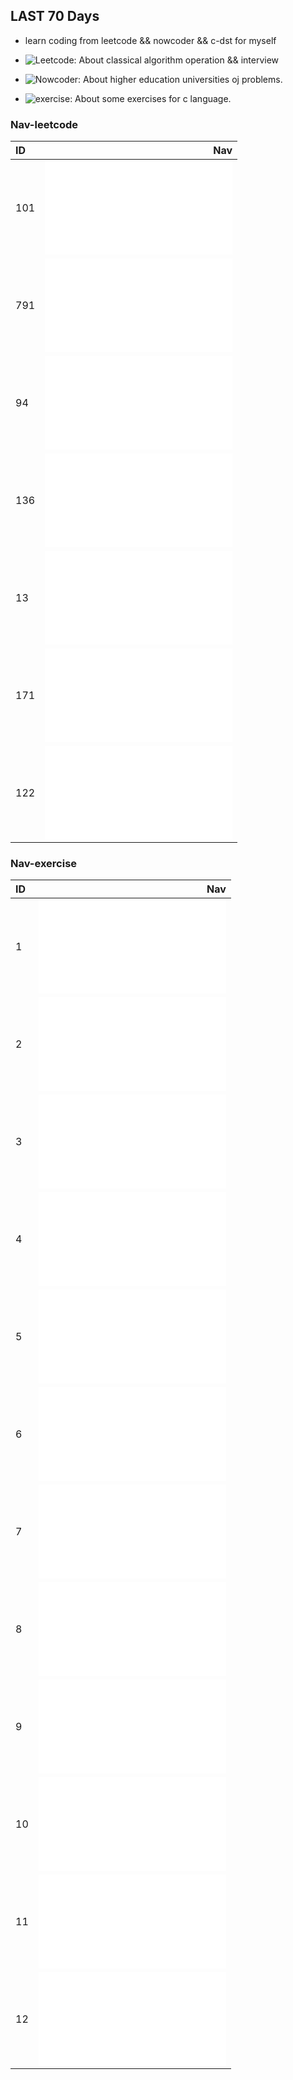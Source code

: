 ## LAST 70 Days
* learn coding from leetcode && nowcoder && c-dst for myself

* ![Leetcode](leetcode/): About classical algorithm operation && interview

* ![Nowcoder](nowcoder/): About higher education universities oj problems.

* ![exercise](master-ds/exercise/): About some exercises for c language.


### Nav-leetcode
| ID   |                                Nav                                           |
| :----| ----------------------------------------------------------------------------:|
| 101  | ![BFS](leetcode/easy/101/isSymmetric.md)                                     |
| 791  | ![StringOrder](leetcode/medium/791/customSortString.md)                      |
| 94   | ![TreeOrder](leetcode/medium/94/inorderTraversal.md)                         |
| 136  | ![Xor](leetcode/easy/136/singleNumber.md)                                    |
| 13   | ![EasyHash](leetcode/easy/13/romanToInt.md)                                  |
| 171  | ![EasyDp](leetcode/easy/171/titleToNumber.md)                                |
| 122  | ![qSortMind](leetcode/easy/122/maxProfit.md)                                 |


### Nav-exercise
| ID   |                                Nav                                           |
| :----| ----------------------------------------------------------------------------:|
| 1    | ![descendingTowList](master-ds/exercise/list/1/descendingTowList.md)         |
| 2    | ![circleList](master-ds/exercise/list/2/mergeTwoCircleLinkList.md)           |
| 3    | ![sortList](master-ds/exercise/list/3/sortLinkList.md)                       |
| 4    | ![splitList](master-ds/exercise/list/4/splitParityList.md)                   |
| 5    | ![divideAndConquer](master-ds/exercise/list/5/putOddForward.md)              |
| 6    | ![deleteMinNode](master-ds/exercise/list/6/deleteMinNode.md)                 |
| 7    | ![symmetryList](master-ds/exercise/list/7/isSymmetrical.md)                  |
| 8    | ![sqstack-easy](master-ds/exercise/list/8/matchBracket.md)                   |
| 9    | ![dfs](master-ds/exercise/dfs/1/checkPath.md)                                |
| 10   | ![subString](master-ds/exercise/string/1/isSubString.md)                     |
| 11   | ![insertStr](master-ds/exercise/string/2/insertStr.md)                       |
| 12   | ![reverseStr](master-ds/exercise/string/3/reverseString.md)                  |

